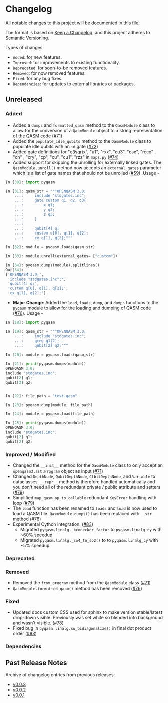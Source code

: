 # Changelog

All notable changes to this project will be documented in this file.

The format is based on [Keep a Changelog](https://keepachangelog.com/en/1.1.0/), and this project adheres to [Semantic Versioning](https://semver.org/spec/v2.0.0.html).

Types of changes:
- `Added`: for new features.
- `Improved`: for improvements to existing functionality.
- `Deprecated`: for soon-to-be removed features.
- `Removed`: for now removed features.
- `Fixed`: for any bug fixes.
- `Dependencies`: for updates to external libraries or packages.

## Unreleased

### Added
- Added a `dumps` and `formatted_qasm` method to the `QasmModule` class to allow for the conversion of a `QasmModule` object to a string representation of the QASM code ([#71](https://github.com/qBraid/pyqasm/pull/71))
- Added the `populate_idle_qubits` method to the `QasmModule` class to populate idle qubits with an `id` gate ([#72](https://github.com/qBraid/pyqasm/pull/72))
- Added gate definitions for "c3sqrtx", "u1", "rxx", "cu3", "csx", "rccx" , "ch" , "cry", "cp", "cu", "cu1", "rzz" in `maps.py` ([#74](https://github.com/qBraid/pyqasm/pull/74))
- Added support for skipping the unrolling for externally linked gates. The `QasmModule.unroll()` method now accepts an `external_gates` parameter which is a list of gate names that should not be unrolled ([#59](https://github.com/qBraid/pyqasm/pull/59)). Usage - 

```python
In [30]: import pyqasm

In [31]: qasm_str = """OPENQASM 3.0;
    ...:     include "stdgates.inc";
    ...:     gate custom q1, q2, q3{
    ...:         x q1;
    ...:         y q2;
    ...:         z q3;
    ...:     }
    ...:
    ...:     qubit[4] q;
    ...:     custom q[0], q[1], q[2];
    ...:     cx q[1], q[2];"""

In [32]: module = pyqasm.loads(qasm_str)

In [33]: module.unroll(external_gates= ["custom"])

In [34]: pyqasm.dumps(module).splitlines()
Out[34]:
['OPENQASM 3.0;',
 'include "stdgates.inc";',
 'qubit[4] q;',
 'custom q[0], q[1], q[2];',
 'cx q[1], q[2];']
```
- **Major Change**: Added the `load`, `loads`, `dump`, and `dumps` functions to the `pyqasm` module to allow for the loading and dumping of QASM code ([#76](https://github.com/qBraid/pyqasm/pull/76)). Usage - 

```python
In [18]: import pyqasm

In [19]: qasm_str = """OPENQASM 3.0;
    ...:     include "stdgates.inc";
    ...:     qreg q1[2];
    ...:     qubit[2] q2;"""

In [20]: module = pyqasm.loads(qasm_str)

In [21]: print(pyqasm.dumps(module))
OPENQASM 3.0;
include "stdgates.inc";
qubit[2] q1;
qubit[2] q2;


In [22]: file_path = "test.qasm"

In [23]: pyqasm.dump(module, file_path)

In [24]: module = pyqasm.load(file_path)

In [25]: print(pyqasm.dumps(module))
OPENQASM 3.0;
include "stdgates.inc";
qubit[2] q1;
qubit[2] q2;
```

### Improved / Modified
- Changed the `__init__` method for the `QasmModule` class to only accept an `openqasm3.ast.Program` object as input ([#71](https://github.com/qBraid/pyqasm/pull/71))
- Changed `DepthNode`, `QubitDepthNode`, `ClbitDepthNode`, and `Variable` to dataclasses. `__repr__` method is therefore handled automatically and you don't need all of the redundant private / public attribute and setters ([#79](https://github.com/qBraid/pyqasm/pull/79))
- Simplified `map_qasm_op_to_callable` redundant `KeyError` handling with loop ([#79](https://github.com/qBraid/pyqasm/pull/79))
- The `load` function has been renamed to `loads` and `load` is now used to load a QASM file. `QasmModule.dumps()` has been replaced with `__str__` method ([#76](https://github.com/qBraid/pyqasm/pull/76))
- Experimental Cython integration:  ([#83](https://github.com/qBraid/pyqasm/pull/83))
    - Migrated `pyqasm.linalg._kronecker_factor` to `pyqasm.linalg_cy` with ~60% speedup
    - Migrated `pyqasm.linalg._so4_to_so2()` to to `pyqasm.linalg_cy` with ~5% speedup

### Deprecated

### Removed
- Removed the `from_program` method from the `QasmModule` class ([#71](https://github.com/qBraid/pyqasm/pull/71))
- `QasmModule.formatted_qasm()` method has been removed ([#76](https://github.com/qBraid/pyqasm/pull/76))

### Fixed
- Updated docs custom CSS used for sphinx to make version stable/latest drop-down visible. Previously was set white so blended into background and wasn't visible. ([#78](https://github.com/qBraid/pyqasm/pull/78))
- Fixed bug in `pyqasm.linalg.so_bidiagonalize()` in final dot product order ([#83](https://github.com/qBraid/pyqasm/pull/83))

### Dependencies

## Past Release Notes

Archive of changelog entries from previous releases:

- [v0.0.3](https://github.com/qBraid/pyqasm/releases/tag/v0.0.3)
- [v0.0.2](https://github.com/qBraid/pyqasm/releases/tag/v0.0.2)
- [v0.0.1](https://github.com/qBraid/pyqasm/releases/tag/v0.0.1)
